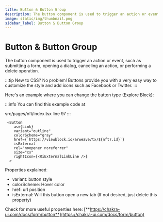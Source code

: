 ```yaml
---
title: Button & Button Group
description: The button component is used to trigger an action or event, such as submitting a form, opening a dialog, canceling an action, or performing a delete operation.
image: static/img/thumbnail.png
sidebar_label: Button & Button Group
---
```


# Button & Button Group

The button component is used to trigger an action or event, such as submitting a form, opening a dialog, canceling an action, or performing a delete operation.

:::tip
New to CSS? No problem! Buttons provide you with a very easy way to customize the style and add icons such as Facebook or Twitter.
:::

Here's an example where you can change the button type (Explore Block):

:::info
You can find this example code at &#x20;

src/pages/nft/index.tsx line 97
:::

```tsx
 <Button
    as={Link}
    variant="outline"
    colorScheme="gray"
    href={`https://viewblock.io/arweave/tx/${nft?.id}`}
    isExternal
    rel="noopener noreferrer"
    size="xs"
    rightIcon={<RiExternalLinkLine />}
  >
```

Properties explained:

- variant: button style
- colorScheme: Hover color
- href: url position
- isExternal: Will this button open a new tab (If not desired, just delete this property)

Check for more useful properties here: [**https://chakra-ui.com/docs/form/button**](https://chakra-ui.com/docs/form/button)
